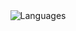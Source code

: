 <div align="center">
    <img src="https://github-readme-stats-three-red-67.vercel.app/api/top-langs?username=jocasas&theme=chartreuse-dark&hide=jupyter%20notebook&count_private=true&layout=compact&langs_count=10" alt="Languages" />
</div>
